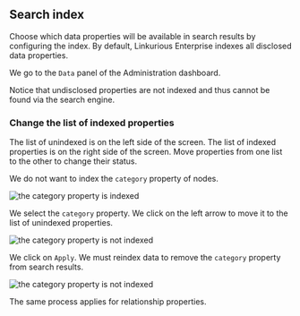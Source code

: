 ## Search index

Choose which data properties will be available in search results by configuring the index. By default, Linkurious Enterprise indexes all disclosed data properties.

We go to the ```Data``` panel of the Administration dashboard.

Notice that undisclosed properties are not indexed and thus cannot be found via the search engine.

### Change the list of indexed properties

The list of unindexed is on the left side of the screen. The list of indexed properties is on the right side of the screen. Move properties from one list to the other to change their status.

We do not want to index the ```category``` property of nodes.

![the category property is indexed](https://dl.dropboxusercontent.com/s/w7fhzt4emyx0ht1/111.png?dl=0)

We select the ```category``` property. We click on the left arrow to move it to the list of unindexed properties.

![the category property is not indexed](https://dl.dropboxusercontent.com/s/i9osm60xc5b8izx/112.png?dl=0)

We click on ```Apply```. We must reindex data to remove the ```category``` property from search results.

![the category property is not indexed](https://dl.dropboxusercontent.com/s/f6vgo59fg7x59pb/113.png?dl=0)

The same process applies for relationship properties.

